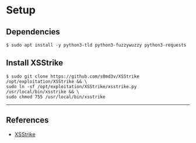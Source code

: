 # Setup

## Dependencies

`$ sudo apt install -y python3-tld python3-fuzzywuzzy python3-requests`

## Install XSStrike

```
$ sudo git clone https://github.com/s0md3v/XSStrike /opt/exploitation/XSStrike && \
sudo ln -sf /opt/exploitation/XSStrike/xsstrike.py /usr/local/bin/xsstrike && \
sudo chmod 755 /usr/local/bin/xsstrike
```

---
## References

- [XSStrike](https://github.com/s0md3v/XSStrike)